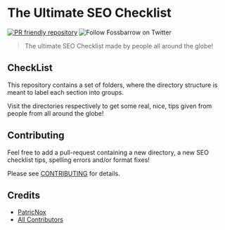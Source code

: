 # The Ultimate SEO Checklist

[![PR friendly repository](https://img.shields.io/badge/Pull--Request-are%20welcome!-ff69b4)](/compare)
![Follow Fossbarrow on Twitter](https://img.shields.io/twitter/follow/fossbarrow?style=social)

> The ultimate SEO Checklist made by people all around the globe!

## CheckList 

This repository contains a set of folders, where the directory structure is meant to label each section into groups.

Visit the directories respectively to get some real, nice, tips given from people from all around the globe!

## Contributing

Feel free to add a pull-request containing a new directory, a new SEO checklist tips, spelling errors and/or format fixes!

Please see [CONTRIBUTING](CONTRIBUTING.md) for details.

## Credits

- [PatricNox](https://github.com/PatricNox)
- [All Contributors](../../contributors)
